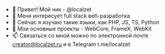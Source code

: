 - 👋 Привет! Мой ник - @localzet
- 👀 Меня интересует full stack веб-разработка
- 🌱 Сейчас я изучаю такие языки, как PHP, JS, TS, Python
- 💞️ Мои основные проекты - WebCore, FrameX, WebKit
- 📫 Связаться со мной можно по электронной почте creator@localzet.ru и в Telegram t.me/localzet
